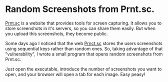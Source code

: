 # Random Screenshots from Prnt.sc.

[Prnt.sc](https://prnt.sc/) is a website that provides tools for screen capturing. It allows you to store screenshots in it's servers, so you can share them easily. But when you upload this screenshots, they become public.

Some days ago I noticed that the web [Prnct.sc](https://prnt.sc/) stores the users screenshots using sequential keys rather than random ones. So, taking advantage of that "vulnerability", I wrote a small program that opens random screenshots from Prnt.sc. 

Just open the executable, introduce the number of screenshots you want to open, and your browser will open a tab for each image. Easy peasy!
